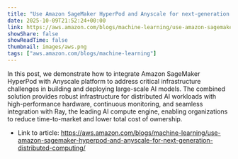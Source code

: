```yaml
---
title: "Use Amazon SageMaker HyperPod and Anyscale for next-generation distributed computing"
date: 2025-10-09T21:52:24+00:00
link: https://aws.amazon.com/blogs/machine-learning/use-amazon-sagemaker-hyperpod-and-anyscale-for-next-generation-distributed-computing/
showShare: false
showReadTime: false
thumbnail: images/aws.png
tags: ["aws.amazon.com/blogs/machine-learning"]
---
```

In this post, we demonstrate how to integrate Amazon SageMaker HyperPod with Anyscale platform to address critical infrastructure challenges in building and deploying large-scale AI models. The combined solution provides robust infrastructure for distributed AI workloads with high-performance hardware, continuous monitoring, and seamless integration with Ray, the leading AI compute engine, enabling organizations to reduce time-to-market and lower total cost of ownership.

- Link to article: https://aws.amazon.com/blogs/machine-learning/use-amazon-sagemaker-hyperpod-and-anyscale-for-next-generation-distributed-computing/